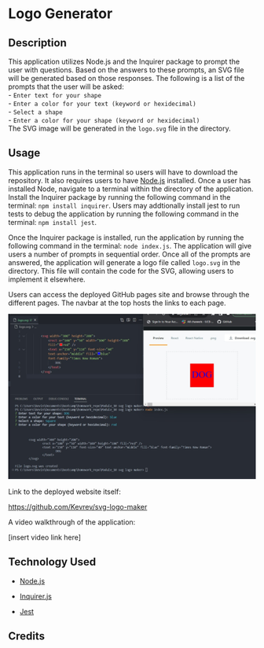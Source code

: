# Logo Generator

## Description

This application utilizes Node.js and the Inquirer package to prompt the user with questions. Based on the answers to these prompts, an SVG file will be generated based on those responses. The following is a list of the prompts that the user will be asked:
   <br> - `Enter text for your shape` 
   <br> - `Enter a color for your text (keyword or hexidecimal)`
   <br> - `Select a shape`
   <br> - `Enter a color for your shape (keyword or hexidecimal)`
<br> The SVG image will be generated in the `logo.svg` file in the directory. 


## Usage

This application runs in the terminal so users will have to download the repository. It also requires users to have [Node.js](https://nodejs.org/en) installed. Once a user has installed Node, navigate to a terminal within the directory of the application. Install the Inquirer package by running the following command in the terminal: `npm install inquirer`. Users may addtionally install jest to run tests to debug the application by running the following command in the terminal: `npm install jest`.

Once the Inquirer package is installed, run the application by running the following command in the terminal: `node index.js`. The application will give users a number of prompts in sequential order. Once all of the prompts are answered, the application will generate a logo file called `logo.svg` in the directory. This file will contain the code for the SVG, allowing users to implement it elsewhere.

Users can access the deployed GitHub pages site and browse through the different pages. The navbar at the top hosts the links to each page.

![Screenshot](/assets/images/screenshot.jpg)

Link to the deployed website itself:

https://github.com/Kevrev/svg-logo-maker

A video walkthrough of the application:

[insert video link here]

## Technology Used

- [Node.js](https://nodejs.org/en)

- [Inquirer.js](https://www.npmjs.com/package/inquirer)

- [Jest](https://jestjs.io/)

## Credits

